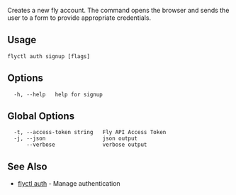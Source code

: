 Creates a new fly account. The command opens the browser and sends the user to a form to provide appropriate credentials.

## Usage

~~~
flyctl auth signup [flags]
~~~

## Options

~~~
  -h, --help   help for signup
~~~

## Global Options

~~~
  -t, --access-token string   Fly API Access Token
  -j, --json                  json output
      --verbose               verbose output
~~~

## See Also

* [flyctl auth](/docs/flyctl/auth/)	 - Manage authentication


